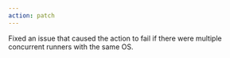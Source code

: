 ```yaml
---
action: patch
---
```


Fixed an issue that caused the action to fail if there were multiple concurrent runners with the same OS.
